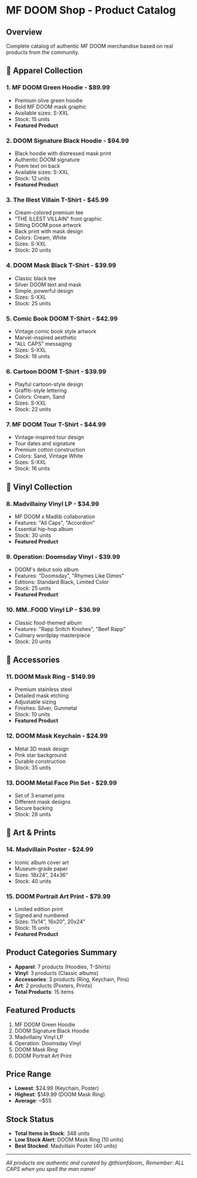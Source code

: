 # MF DOOM Shop - Product Catalog

## Overview
Complete catalog of authentic MF DOOM merchandise based on real products from the community.

## 🎽 Apparel Collection

### 1. MF DOOM Green Hoodie - $89.99
- Premium olive green hoodie
- Bold MF DOOM mask graphic
- Available sizes: S-XXL
- Stock: 15 units
- **Featured Product**

### 2. DOOM Signature Black Hoodie - $94.99
- Black hoodie with distressed mask print
- Authentic DOOM signature
- Poem text on back
- Available sizes: S-XXL
- Stock: 12 units
- **Featured Product**

### 3. The Illest Villain T-Shirt - $45.99
- Cream-colored premium tee
- "THE ILLEST VILLAIN" front graphic
- Sitting DOOM pose artwork
- Back print with mask design
- Colors: Cream, White
- Sizes: S-XXL
- Stock: 20 units

### 4. DOOM Mask Black T-Shirt - $39.99
- Classic black tee
- Silver DOOM text and mask
- Simple, powerful design
- Sizes: S-XXL
- Stock: 25 units

### 5. Comic Book DOOM T-Shirt - $42.99
- Vintage comic book style artwork
- Marvel-inspired aesthetic
- "ALL CAPS" messaging
- Sizes: S-XXL
- Stock: 18 units

### 6. Cartoon DOOM T-Shirt - $39.99
- Playful cartoon-style design
- Graffiti-style lettering
- Colors: Cream, Sand
- Sizes: S-XXL
- Stock: 22 units

### 7. MF DOOM Tour T-Shirt - $44.99
- Vintage-inspired tour design
- Tour dates and signature
- Premium cotton construction
- Colors: Sand, Vintage White
- Sizes: S-XXL
- Stock: 16 units

## 🎵 Vinyl Collection

### 8. Madvillainy Vinyl LP - $34.99
- MF DOOM x Madlib collaboration
- Features: "All Caps", "Accordion"
- Essential hip-hop album
- Stock: 30 units
- **Featured Product**

### 9. Operation: Doomsday Vinyl - $39.99
- DOOM's debut solo album
- Features: "Doomsday", "Rhymes Like Dimes"
- Editions: Standard Black, Limited Color
- Stock: 25 units
- **Featured Product**

### 10. MM..FOOD Vinyl LP - $36.99
- Classic food-themed album
- Features: "Rapp Snitch Knishes", "Beef Rapp"
- Culinary wordplay masterpiece
- Stock: 20 units

## 💎 Accessories

### 11. DOOM Mask Ring - $149.99
- Premium stainless steel
- Detailed mask etching
- Adjustable sizing
- Finishes: Silver, Gunmetal
- Stock: 10 units
- **Featured Product**

### 12. DOOM Mask Keychain - $24.99
- Metal 3D mask design
- Pink star background
- Durable construction
- Stock: 35 units

### 13. DOOM Metal Face Pin Set - $29.99
- Set of 3 enamel pins
- Different mask designs
- Secure backing
- Stock: 28 units

## 🎨 Art & Prints

### 14. Madvillain Poster - $24.99
- Iconic album cover art
- Museum-grade paper
- Sizes: 18x24", 24x36"
- Stock: 40 units

### 15. DOOM Portrait Art Print - $79.99
- Limited edition print
- Signed and numbered
- Sizes: 11x14", 16x20", 20x24"
- Stock: 15 units
- **Featured Product**

## Product Categories Summary
- **Apparel**: 7 products (Hoodies, T-Shirts)
- **Vinyl**: 3 products (Classic albums)
- **Accessories**: 3 products (Ring, Keychain, Pins)
- **Art**: 2 products (Posters, Prints)
- **Total Products**: 15 items

## Featured Products
1. MF DOOM Green Hoodie
2. DOOM Signature Black Hoodie
3. Madvillainy Vinyl LP
4. Operation: Doomsday Vinyl
5. DOOM Mask Ring
6. DOOM Portrait Art Print

## Price Range
- **Lowest**: $24.99 (Keychain, Poster)
- **Highest**: $149.99 (DOOM Mask Ring)
- **Average**: ~$55

## Stock Status
- **Total Items in Stock**: 348 units
- **Low Stock Alert**: DOOM Mask Ring (10 units)
- **Best Stocked**: Madvillain Poster (40 units)

---
*All products are authentic and curated by @thismfdoom_*
*Remember: ALL CAPS when you spell the man name!* 